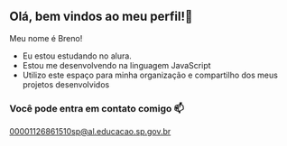 ## Olá, bem vindos ao meu perfil!📘

Meu nome é Breno!

- Eu estou estudando no alura.
- Estou me desenvolvendo na linguagem JavaScript
- Utilizo este espaço para minha organização e compartilho dos meus projetos desenvolvidos 

### Você pode entra em contato comigo 📫

00001126861510sp@al.educacao.sp.gov.br
